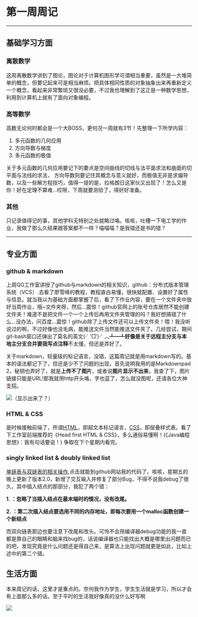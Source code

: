 # 第一周周记

---

## 基础学习方面


### 离散数学

这周离散数学讲到了图论，图论对于计算机图形学可谓相当重要，虽然是一大堆简单的概念，但要记起来可是相当麻烦。把具体相同性质的对象抽象出来再重新定义一个概念，看起来非常繁琐又很没必要，不过我也理解到了这正是一种数学思想，利用到计算机上就有了面向对象编程。

### 高等数学
高数无论何时都会是一个大BOSS，更何况一周就有3节！先整理一下所学内容：

1.  多元函数的几何应用
2.  方向导数与梯度
3.  多元函数的极值

关于多元函数的几何应用要记下的要点是空间曲线的切线与法平面求法和曲面的切平面与法线的求法，
方向导数则要记住其概念与意义就好，而极值无非是求偏导数，以及一些解方程技巧，值得一提的是，拉格朗日这家伙又出现了！怎么又是你！好在定理不算难...哎呀，下周就要测验了，得好好准备。

### 其他
只记录值得记的事，其他学科无特别之处就略过咯。咳咳，吐槽一下电工学的作业，我做了那么久结果跟答案都不一样？喵喵喵？是我错还是书的错？

***

## 专业方面

### github & markdown
上周QG工作室讲授了github与markdown的相关知识，github：分布式版本管理系统（VCS）.去看了廖雪峰的教程，教程直白易懂，很快就配置、设置好了属性与信息。就当我以为基础方面都掌握了后，看了下作业内容，要在一个文件夹中放好当周作业，哦~文件夹呀，然后...震惊！github官网上的账号仓库居然不能创建文件夹！难道不是把文件一个一个上传后再用文件夹管理的吗？我好想搞错了什么...没办法，问百度...震惊！github除了上传文件还可以上传文件夹！喂！我没听说过的啊，不过好像也没毛病，能推送文件当然能推送文件夹了。几经尝试，期间git-bash窗口还弹出了莫名的英文(╯‵□′)╯︵┻━┻**好像是关于远程主分支与本地主分支合并要我写点注释**不太懂，但还是弄好了。

关于markdown，轻量级的标记语言，没错，这篇周记就是用markdown写的。基本的语法都记下了，但还是少不了问题的出现，首先说明我用的是Markdownpad 2，秘钥也弄好了，就是**上传不了图片**，或者说**图片显示不出来**，我查了下，图片链接只能是URL!那我就用http开头咯，字也蓝了，怎么就没图呢，还请各位大神支招。

![](http://i.imgur.com/I8XcEtA.png)（显示出来了？）

### HTML & CSS
是时候接触前端了，所谓[HTML](http://baike.baidu.com/item/HTML?sefr=cr)，即超文本标记语言，[CSS](http://baike.baidu.com/link?url=2X7NO2nD7XMkoP5Y3UyGElp0K3Ow_8yhuGYqxsXCQBpI_C6P3cn22520AeDd_-tJePow5e6dddL0HXJ1xSd0ta)，即层叠样式表。看了下工作室前端推荐的《Head first HTML & CSS》，多么通俗易懂啊！(《Java编程思想》：我有句话要说！) 争取在下个星期内看完。

### singly linked list & doubly linked list
[单链表与双链表的相关操作](https://github.com/Kanarienvogels/Web-camp/tree/master/firstWeek),点击就能到github网站我的代码了。咳咳，星期五的晚上更新了版本2.0，新增了交互输入并修复了部分Bug，不得不说我debug了很久，其中插入结点的那部分，我犯了两个错：

**1. ：忽略了当插入结点在最末端时的情况，没有改尾。**

**2. ：第二次插入结点要选用不同的内存地址，即每次要用一个malloc函数创建一个新结点**

而双向链表那边也要注意下改尾和改头。可怜不会用编译器debug功能的我一直都是靠自己的眼睛和脑来找bug的，话说编译器也只能找出大概是哪里出问题而已的吧，发现究竟是什么问题还是得自己来，是算法上出现问题就更是如此，比如上述中的第二个错。

## 生活方面

本来周记的话，这里才是重点的。奈何我作为学生，学生生活就是学习，所以才会有上面那么多的话。至于平时的生活我好像真的没什么好写啊

   ![](http://i.imgur.com/vL119uP.png)
